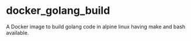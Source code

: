 # docker_golang_build
A Docker image to build golang code in alpine linux having make and bash available.
